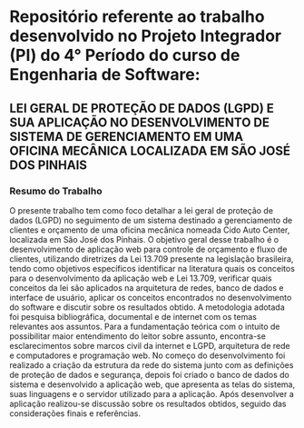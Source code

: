 # Repositório referente ao trabalho desenvolvido no Projeto Integrador (PI) do 4° Período do curso de Engenharia de Software:
<h2>LEI GERAL DE PROTEÇÃO DE DADOS (LGPD) E SUA APLICAÇÃO NO DESENVOLVIMENTO DE SISTEMA DE GERENCIAMENTO EM UMA OFICINA MECÂNICA LOCALIZADA EM SÃO JOSÉ DOS PINHAIS</h2>

<h3>Resumo do Trabalho</h3>

<p>O presente trabalho tem como foco detalhar a lei geral de proteção de dados (LGPD) no seguimento de um sistema destinado a gerenciamento de clientes e orçamento de uma oficina mecânica nomeada Cido Auto Center, localizada em São José dos Pinhais. O objetivo geral desse trabalho é o desenvolvimento de aplicação web para controle de orçamento e fluxo de clientes, utilizando diretrizes da Lei 13.709 presente na legislação brasileira, tendo como objetivos específicos identificar na literatura quais os conceitos para o desenvolvimento da aplicação web e Lei 13.709, verificar quais conceitos da lei são aplicados na arquitetura de redes, banco de dados e interface de usuário, aplicar os conceitos encontrados no desenvolvimento do software e discutir sobre os resultados obtido. A metodologia adotada foi pesquisa bibliográfica, documental e de internet com os temas relevantes aos assuntos. Para a fundamentação teórica com o intuito de possibilitar maior entendimento do leitor sobre assunto, encontra-se esclarecimentos sobre marcos civil da internet e LGPD, arquitetura de rede e computadores e programação web. No começo do desenvolvimento foi realizado a criação da estrutura da rede do sistema junto com as definições de proteção de dados e segurança, depois foi criado o banco de dados do sistema e desenvolvido a aplicação web, que apresenta as telas do sistema, suas linguagens e o servidor utilizado para a aplicação. Após desenvolver a aplicação realizou-se discussão sobre os resultados obtidos, seguido das considerações finais e referências.</p>
